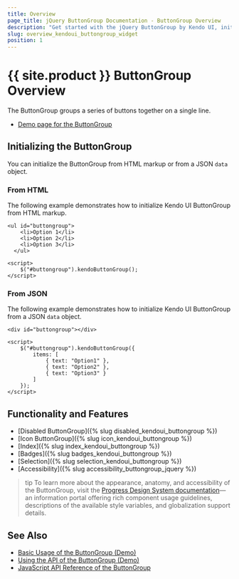 ```yaml
---
title: Overview
page_title: jQuery ButtonGroup Documentation - ButtonGroup Overview
description: "Get started with the jQuery ButtonGroup by Kendo UI, initialize single or multiple buttons, and reference existing Button instances."
slug: overview_kendoui_buttongroup_widget
position: 1
---
```


# {{ site.product }} ButtonGroup Overview

The ButtonGroup groups a series of buttons together on a single line.

* [Demo page for the ButtonGroup](https://demos.telerik.com/kendo-ui/buttongroup/index)

## Initializing the ButtonGroup

You can initialize the ButtonGroup from HTML markup or from a JSON `data` object.

### From HTML

The following example demonstrates how to initialize Kendo UI ButtonGroup from HTML markup.

    <ul id="buttongroup">
        <li>Option 1</li>
        <li>Option 2</li>
        <li>Option 3</li>
      </ul>

    <script>
		$("#buttongroup").kendoButtonGroup();
    </script>

### From JSON

The following example demonstrates how to initialize Kendo UI ButtonGroup from a JSON `data` object.

    <div id="buttongroup"></div>

    <script>
		$("#buttongroup").kendoButtonGroup({
            items: [
                { text: "Option1" },
                { text: "Option2" },
                { text: "Option3" }
            ]
        });
    </script>

## Functionality and Features

* [Disabled ButtonGroup]({% slug disabled_kendoui_buttongroup %})
* [Icon ButtonGroup]({% slug icon_kendoui_buttongroup %})
* [Index]({% slug index_kendoui_buttongroup %})
* [Badges]({% slug badges_kendoui_buttongroup %})
* [Selection]({% slug selection_kendoui_buttongroup %})
* [Accessibility]({% slug accessibility_buttongroup_jquery %})

>tip To learn more about the appearance, anatomy, and accessibility of the ButtonGroup, visit the [Progress Design System documentation](https://www.telerik.com/design-system/docs/components/buttongroup/)—an information portal offering rich component usage guidelines, descriptions of the available style variables, and globalization support details.

## See Also

* [Basic Usage of the ButtonGroup (Demo)](https://demos.telerik.com/kendo-ui/buttongroup/index)
* [Using the API of the ButtonGroup (Demo)](https://demos.telerik.com/kendo-ui/buttongroup/api)
* [JavaScript API Reference of the ButtonGroup](/api/javascript/ui/buttongroup)
